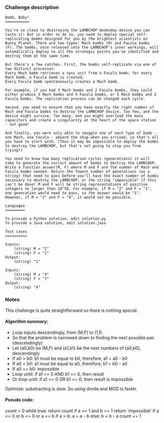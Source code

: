### Challenge description
```
Bomb, Baby!
===========

You're so close to destroying the LAMBCHOP doomsday device you can taste it! But in order to do so, you need to deploy special self-replicating bombs designed for you by the brightest scientists on Bunny Planet. There are two types: Mach bombs (M) and Facula bombs (F). The bombs, once released into the LAMBCHOP's inner workings, will automatically deploy to all the strategic points you've identified and destroy them at the same time.

But there's a few catches. First, the bombs self-replicate via one of two distinct processes:
Every Mach bomb retrieves a sync unit from a Facula bomb; for every Mach bomb, a Facula bomb is created;
Every Facula bomb spontaneously creates a Mach bomb.

For example, if you had 3 Mach bombs and 2 Facula bombs, they could either produce 3 Mach bombs and 5 Facula bombs, or 5 Mach bombs and 2 Facula bombs. The replication process can be changed each cycle.

Second, you need to ensure that you have exactly the right number of Mach and Facula bombs to destroy the LAMBCHOP device. Too few, and the device might survive. Too many, and you might overload the mass capacitors and create a singularity at the heart of the space station - not good!

And finally, you were only able to smuggle one of each type of bomb - one Mach, one Facula - aboard the ship when you arrived, so that's all you have to start with. (Thus it may be impossible to deploy the bombs to destroy the LAMBCHOP, but that's not going to stop you from trying!)

You need to know how many replication cycles (generations) it will take to generate the correct amount of bombs to destroy the LAMBCHOP. Write a function answer(M, F) where M and F are the number of Mach and Facula bombs needed. Return the fewest number of generations (as a string) that need to pass before you'll have the exact number of bombs necessary to destroy the LAMBCHOP, or the string "impossible" if this can't be done! M and F will be string representations of positive integers no larger than 10^50. For example, if M = "2" and F = "1", one generation would need to pass, so the answer would be "1". However, if M = "2" and F = "4", it would not be possible.

Languages
=========

To provide a Python solution, edit solution.py
To provide a Java solution, edit solution.java

Test cases
==========

Inputs:
    (string) M = "2"
    (string) F = "1"
Output:
    (string) "1"

Inputs:
    (string) M = "4"
    (string) F = "7"
Output:
    (string) "4"
```


### Notes

This challenge is quite straightforward so there is nothing special.

#### Algorithm summary:

+ Loop inputs descendingly, from (M,F) to (1,1).
+ So that the problem is narrowed down to finding the next possible pair (descendingly)
+ Let (a0,b0) be (M,F) and (a1,b1) be the next numbers of (a0,b0), descendingly
+ If a0 > b0: b1 must be equal to b0, therefore, a1 = a0 - b0
+ If a0 < b0: a1 must be equal to a0, therefore, b1 = b0 - a0
+ If a0 == b0: impossible
+ Loop until: if a1 == 0 AND b1 == 0, then result
+ Or loop until: if a1 <= 0 OR b1 <= 0, then result is impossible

Optimize: substracting is slow. So using divide and MOD is faster.

#### Pseudo code:
  count = 0
  while true:
    return count        if a == 1 and b == 1
    return 'impossible' if a <= 0 or b <= 0 or a == b
    if a > b:
      a = a - b
    else:
      b = b - a
    count += 1
